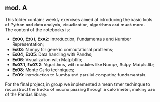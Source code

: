 ## mod. A
This folder contains weekly exercises aimed at introducing the basic tools of Python and data analysis, visualization, algorithms and much more.<br>
The content of the notebooks is:

  - **Ex00**, **Ex01**, **Ex02**: Introduction, Fundamentals and Number Representation;
  - **Ex03**: Numpy for generic computational problems;
  - **Ex04**, **Ex05**: Data handling with Pandas;
  - **Ex06**: Visualization with Matplotlib;
  - **Ex07.1**, **Ex07.2**: Algorithms, with modules like Numpy, Scipy, Matplotlib;
  - **Ex08**: Monte Carlo techniques;
  - **Ex09**: introduction to Numba and parallel computing fundamentals.

For the final project, in group we implemented a mean timer techinque to reconstruct the tracks of muons passing through a calorimeter, making use of the Pandas library.
